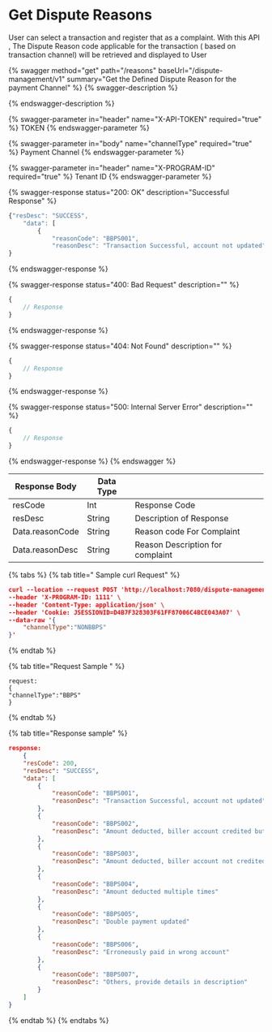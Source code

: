 # Get Dispute Reasons

User can select a transaction and register that as a complaint. With this API , The Dispute Reason code applicable for the transaction ( based on transaction channel) will be retrieved and displayed to User

{% swagger method="get" path="/reasons" baseUrl="/dispute-management/v1" summary="Get the Defined Dispute Reason for the payment Channel" %}
{% swagger-description %}

{% endswagger-description %}

{% swagger-parameter in="header" name="X-API-TOKEN" required="true" %}
TOKEN
{% endswagger-parameter %}

{% swagger-parameter in="body" name="channelType" required="true" %}
Payment Channel
{% endswagger-parameter %}

{% swagger-parameter in="header" name="X-PROGRAM-ID" required="true" %}
Tenant ID
{% endswagger-parameter %}

{% swagger-response status="200: OK" description="Successful Response" %}
```javascript
{"resDesc": "SUCCESS",
    "data": [
        {
            "reasonCode": "BBPS001",
            "reasonDesc": "Transaction Successful, account not updated"
}
```
{% endswagger-response %}

{% swagger-response status="400: Bad Request" description="" %}
```javascript
{
    // Response
}
```
{% endswagger-response %}

{% swagger-response status="404: Not Found" description="" %}
```javascript
{
    // Response
}
```
{% endswagger-response %}

{% swagger-response status="500: Internal Server Error" description="" %}
```javascript
{
    // Response
}
```
{% endswagger-response %}
{% endswagger %}

| Response Body   | Data Type |                                  |
| --------------- | --------- | -------------------------------- |
| resCode         | Int       | Response Code                    |
| resDesc         | String    | Description of Response          |
| Data.reasonCode | String    | Reason code For Complaint        |
| Data.reasonDesc | String    | Reason Description for complaint |

{% tabs %}
{% tab title=" Sample curl Request" %}
```json
curl --location --request POST 'http://localhost:7080/dispute-management/v1/reasons' \
--header 'X-PROGRAM-ID: 1111' \
--header 'Content-Type: application/json' \
--header 'Cookie: JSESSIONID=D4B7F328303F61FF87006C4BCE043A07' \
--data-raw '{
    "channelType":"NONBBPS"
}'
```
{% endtab %}

{% tab title="Request Sample " %}


```
request:
{
"channelType":"BBPS"
}
```
{% endtab %}

{% tab title="Response sample" %}
```json
response:
	{
    "resCode": 200,
    "resDesc": "SUCCESS",
    "data": [
        {
            "reasonCode": "BBPS001",
            "reasonDesc": "Transaction Successful, account not updated"
        },
        {
            "reasonCode": "BBPS002",
            "reasonDesc": "Amount deducted, biller account credited but transaction ID not received"
        },
        {
            "reasonCode": "BBPS003",
            "reasonDesc": "Amount deducted, biller account not credited & transaction ID not received"
        },
        {
            "reasonCode": "BBPS004",
            "reasonDesc": "Amount deducted multiple times"
        },
        {
            "reasonCode": "BBPS005",
            "reasonDesc": "Double payment updated"
        },
        {
            "reasonCode": "BBPS006",
            "reasonDesc": "Erroneously paid in wrong account"
        },
        {
            "reasonCode": "BBPS007",
            "reasonDesc": "Others, provide details in description"
        }
    ]
}
```
{% endtab %}
{% endtabs %}
